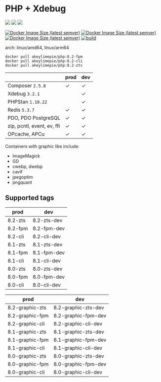 # PHP + Xdebug

![](https://img.shields.io/badge/-8.2.7-informational) ![](https://img.shields.io/badge/-8.1.20-informational) ![](https://img.shields.io/badge/-8.0.29-informational) 

[![Docker Image Size (latest semver)](https://img.shields.io/docker/image-size/akeylimepie/php/8.2-zts?label=w%2Fo%20graphic%20libs)](https://hub.docker.com/r/akeylimepie/php)
[![Docker Image Size (latest semver)](https://img.shields.io/docker/image-size/akeylimepie/php/8.2-graphic-zts?label=w%2F%20graphic%20libs)](https://hub.docker.com/r/akeylimepie/php)
[![Docker Image Size (latest semver)](https://img.shields.io/docker/pulls/akeylimepie/php)](https://hub.docker.com/r/akeylimepie/php)
[![build](https://github.com/akeylimepie/docker-php/actions/workflows/build.yml/badge.svg?event=push)](https://github.com/akeylimepie/docker-php/actions/workflows/build.yml)

arch: linux/amd64, linux/arm64

```
docker pull akeylimepie/php:8.2-fpm
docker pull akeylimepie/php:8.2-cli
docker pull akeylimepie/php:8.2-zts
```

|                                 | prod    | dev     |
|---------------------------------|---------|---------|
| Composer `2.5.8` | &check; | &check; |
| Xdebug `3.2.1`     |         | &check; |
| PHPStan `1.10.22`   |         | &check; |
| Redis `5.3.7`       | &check; | &check; |
| PDO, PDO PostgreSQL             | &check; | &check; |
| zip, pcntl, event, ev, ffi      | &check; | &check; |
| OPcache, APCu                   | &check; | &check; |

Containers with graphic libs include:

* ImageMagick
* GD
* cwebp, dwebp
* cavif
* jpegoptim
* pngquant

## Supported tags

| prod | dev |
| --- | --- |
| 8.2-zts | 8.2-zts-dev |
| 8.2-fpm | 8.2-fpm-dev |
| 8.2-cli | 8.2-cli-dev |
| 8.1-zts | 8.1-zts-dev |
| 8.1-fpm | 8.1-fpm-dev |
| 8.1-cli | 8.1-cli-dev |
| 8.0-zts | 8.0-zts-dev |
| 8.0-fpm | 8.0-fpm-dev |
| 8.0-cli | 8.0-cli-dev |


| prod | dev |
| --- | --- |
| 8.2-graphic-zts | 8.2-graphic-zts-dev |
| 8.2-graphic-fpm | 8.2-graphic-fpm-dev |
| 8.2-graphic-cli | 8.2-graphic-cli-dev |
| 8.1-graphic-zts | 8.1-graphic-zts-dev |
| 8.1-graphic-fpm | 8.1-graphic-fpm-dev |
| 8.1-graphic-cli | 8.1-graphic-cli-dev |
| 8.0-graphic-zts | 8.0-graphic-zts-dev |
| 8.0-graphic-fpm | 8.0-graphic-fpm-dev |
| 8.0-graphic-cli | 8.0-graphic-cli-dev |

